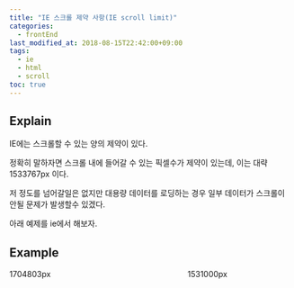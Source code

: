 ```yaml
---
title: "IE 스크롤 제약 사항(IE scroll limit)"
categories: 
  - frontEnd
last_modified_at: 2018-08-15T22:42:00+09:00
tags:
  - ie
  - html
  - scroll
toc: true
---
```


## Explain

IE에는 스크롤할 수 있는 양의 제약이 있다.

정확히 말하자면 스크롤 내에 들어갈 수 있는 픽셀수가 제약이 있는데, 이는 대략 1533767px 이다.

저 정도를 넘어갈일은 없지만 대용량 데이터를 로딩하는 경우 일부 데이터가 스크롤이 안될 문제가 발생할수 있겠다.

아래 예제를 ie에서 해보자.

## Example
<div>
  <div style="float:left; width:150px;">1704803px</div>
  <div style="float:left; width: 34px; height: 150px; overflow-y: auto; margin-left: -17px; -ms-overflow-y: auto;" onscroll="this.nextSibling.nextSibling.innerHTML = this.scrollTop">
      <div style="width: 1px; height: 1704803px; overflow: hidden;">&nbsp;</div>
  </div>
  
  <div style="float:left; width:150px;">&nbsp;</div>
  <div style="float:left; width:150px;">1531000px</div>

  <div style="float:left; width: 34px; height: 150px; overflow-y: auto; margin-left: -17px; -ms-overflow-y: auto;" onscroll="this.nextSibling.nextSibling.innerHTML = this.scrollTop">
      <div id="s" style="width: 1px; height: 1531000px; overflow: hidden;">&nbsp;</div>
  </div>
  
  <div style="float:left; width:150px;">&nbsp;</div>
</div>

